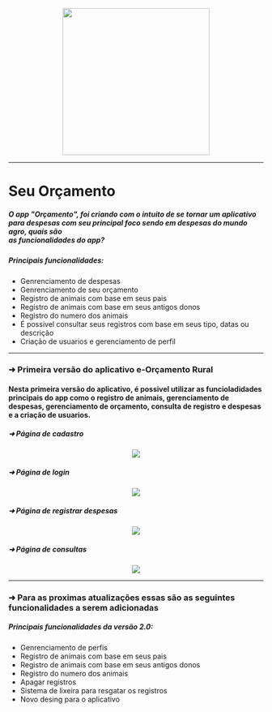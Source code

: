 <p align="center">
 <img width="290px" src="https://user-images.githubusercontent.com/81252209/215353108-17e0d139-7012-458f-a471-1143d17182c8.png" /> 
 </p>

<hr/>

<h1>Seu Orçamento </h1>

<p> 
  <h5>O app "Orçamento", foi criando com o intuito de se tornar um aplicativo para despesas com seu principal foco sendo em despesas do mundo agro, quais são <br/>
  as funcionalidades do app?<br/>
  
  <h5>Principais funcionalidades:</h5>
  <ul>
  <li>Genrenciamento de despesas</li>
  <li>Genrenciamento de seu orçamento </li>
  <li>Registro de animais com base em seus pais</li>
  <li>Registro de animais com base em seus antigos donos</li>
  <li>Registro do numero dos animais </li>
  <li>É possivel consultar seus registros com base em seus tipo, datas ou descrição</li>
  <li>Criação de usuarios e gerenciamento de perfil</li>
  </ul>
  
  </h5>
</p>

<hr/>

<h3> &#10140; Primeira versão do aplicativo e-Orçamento Rural</h3>

<p> <h4> Nesta primeira versão do aplicativo, é possivel utilizar as funcioladidades principais do app como o registro de animais, gerenciamento de despesas, gerenciamento de orçamento, consulta de registro e despesas e a criação de usuarios. </h4> </p> 

<p>


<h5>&#10140; Página de cadastro</h5>
<p align="center">
 <img src="https://user-images.githubusercontent.com/81252209/219459934-4b57ad17-f0cc-4ed6-94af-9b56fb7f483e.png" /> 
 </p>

<h5>&#10140; Página de login</h5>
<p align="center">
 <img src="https://user-images.githubusercontent.com/81252209/219460044-d869d702-da49-4b3c-8520-2771e7ce1016.png" /> 
 </p>
 
 <h5>&#10140; Página de registrar despesas</h5>
 <p align="center">
 <img src="https://user-images.githubusercontent.com/81252209/219460200-d04fee09-56d8-49a0-94a8-d3381a4ac813.png" /> 
 </p>
 
 <h5>&#10140; Página de consultas</h5>
 <p align="center">
 <img src="https://user-images.githubusercontent.com/81252209/219460252-d192d3b0-1273-40f9-abab-86d32a3093d7.png" /> 
 </p>
 
 </p>
 
 <hr/>
 <p> <h3>&#10140; Para as proximas atualizações essas são as seguintes funcionalidades a serem adicionadas </h3> </p> 
 
 <p>
  <h5>Principais funcionalidades da versão 2.0:</h5>
  <ul>
  <li>Genrenciamento de perfis</li>
  <li>Registro de animais com base em seus pais</li>
  <li>Registro de animais com base em seus antigos donos</li>
  <li>Registro do numero dos animais </li>
  <li>Apagar registros</li>
  <li>Sistema de lixeira para resgatar os registros</li>
  <li>Novo desing para o aplicativo </li>
  </ul>
  
  </h5>
</p>

